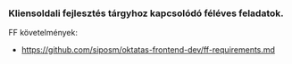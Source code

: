 ### Kliensoldali fejlesztés tárgyhoz kapcsolódó féléves feladatok.

FF követelmények:
- https://github.com/siposm/oktatas-frontend-dev/ff-requirements.md
